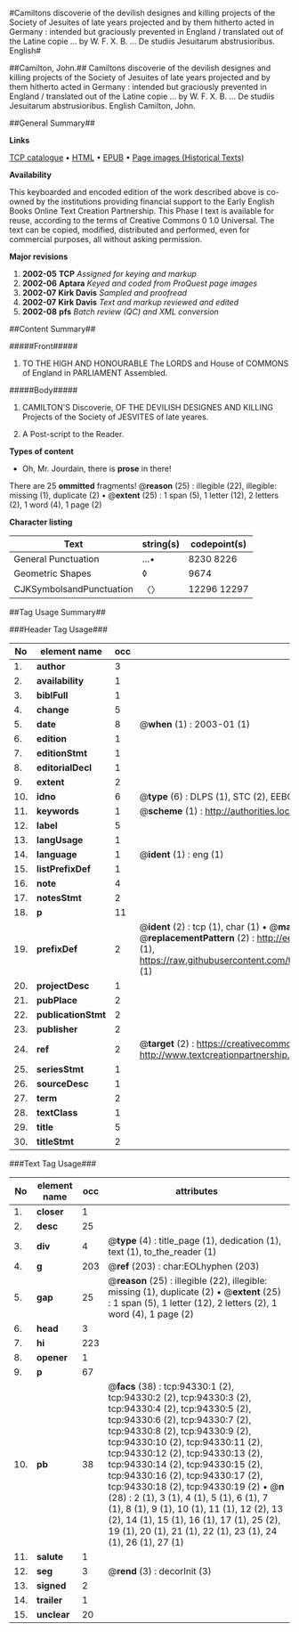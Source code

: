 #Camiltons discoverie of the devilish designes and killing projects of the Society of Jesuites of late years projected and by them hitherto acted in Germany : intended but graciously prevented in England / translated out of the Latine copie ... by W. F. X. B. ... De studiis Jesuitarum abstrusioribus. English#

##Camilton, John.##
Camiltons discoverie of the devilish designes and killing projects of the Society of Jesuites of late years projected and by them hitherto acted in Germany : intended but graciously prevented in England / translated out of the Latine copie ... by W. F. X. B. ...
De studiis Jesuitarum abstrusioribus. English
Camilton, John.

##General Summary##

**Links**

[TCP catalogue](http://www.ota.ox.ac.uk/tcp/)  • 
[HTML](http://tei.it.ox.ac.uk/tcp/Texts-HTML/free/A32/A32856.html)  • 
[EPUB](http://tei.it.ox.ac.uk/tcp/Texts-EPUB/free/A32/A32856.epub) • 
[Page images (Historical Texts)](https://data.historicaltexts.jisc.ac.uk/view?pubId=eebo-12832384e&pageId=eebo-12832384e-94330-1)

**Availability**

This keyboarded and encoded edition of the
	       work described above is co-owned by the institutions
	       providing financial support to the Early English Books
	       Online Text Creation Partnership. This Phase I text is
	       available for reuse, according to the terms of Creative
	       Commons 0 1.0 Universal. The text can be copied,
	       modified, distributed and performed, even for
	       commercial purposes, all without asking permission.

**Major revisions**

1. __2002-05__ __TCP__ *Assigned for keying and markup*
1. __2002-06__ __Aptara__ *Keyed and coded from ProQuest page images*
1. __2002-07__ __Kirk Davis__ *Sampled and proofread*
1. __2002-07__ __Kirk Davis__ *Text and markup reviewed and edited*
1. __2002-08__ __pfs__ *Batch review (QC) and XML conversion*

##Content Summary##

#####Front#####

1. TO
THE HIGH
AND
HONOURABLE
The LORDS and House of COMMONS
of England in PARLIAMENT
Assembled.

#####Body#####

1. CAMILTON'S Discoverie,
OF
THE DEVILISH
DESIGNES AND KILLING
Projects of the Society of JESVITES
of late yeares.

1. A Post-script to the Reader.

**Types of content**

  * Oh, Mr. Jourdain, there is **prose** in there!

There are 25 **ommitted** fragments! 
 @__reason__ (25) : illegible (22), illegible: missing (1), duplicate (2)  •  @__extent__ (25) : 1 span (5), 1 letter (12), 2 letters (2), 1 word (4), 1 page (2)

**Character listing**


|Text|string(s)|codepoint(s)|
|---|---|---|
|General Punctuation|…•|8230 8226|
|Geometric Shapes|◊|9674|
|CJKSymbolsandPunctuation|〈〉|12296 12297|

##Tag Usage Summary##

###Header Tag Usage###

|No|element name|occ|attributes|
|---|---|---|---|
|1.|__author__|3||
|2.|__availability__|1||
|3.|__biblFull__|1||
|4.|__change__|5||
|5.|__date__|8| @__when__ (1) : 2003-01 (1)|
|6.|__edition__|1||
|7.|__editionStmt__|1||
|8.|__editorialDecl__|1||
|9.|__extent__|2||
|10.|__idno__|6| @__type__ (6) : DLPS (1), STC (2), EEBO-CITATION (1), OCLC (1), VID (1)|
|11.|__keywords__|1| @__scheme__ (1) : http://authorities.loc.gov/ (1)|
|12.|__label__|5||
|13.|__langUsage__|1||
|14.|__language__|1| @__ident__ (1) : eng (1)|
|15.|__listPrefixDef__|1||
|16.|__note__|4||
|17.|__notesStmt__|2||
|18.|__p__|11||
|19.|__prefixDef__|2| @__ident__ (2) : tcp (1), char (1)  •  @__matchPattern__ (2) : ([0-9\-]+):([0-9IVX]+) (1), (.+) (1)  •  @__replacementPattern__ (2) : http://eebo.chadwyck.com/downloadtiff?vid=$1&page=$2 (1), https://raw.githubusercontent.com/textcreationpartnership/Texts/master/tcpchars.xml#$1 (1)|
|20.|__projectDesc__|1||
|21.|__pubPlace__|2||
|22.|__publicationStmt__|2||
|23.|__publisher__|2||
|24.|__ref__|2| @__target__ (2) : https://creativecommons.org/publicdomain/zero/1.0/ (1), http://www.textcreationpartnership.org/docs/. (1)|
|25.|__seriesStmt__|1||
|26.|__sourceDesc__|1||
|27.|__term__|2||
|28.|__textClass__|1||
|29.|__title__|5||
|30.|__titleStmt__|2||


###Text Tag Usage###

|No|element name|occ|attributes|
|---|---|---|---|
|1.|__closer__|1||
|2.|__desc__|25||
|3.|__div__|4| @__type__ (4) : title_page (1), dedication (1), text (1), to_the_reader (1)|
|4.|__g__|203| @__ref__ (203) : char:EOLhyphen (203)|
|5.|__gap__|25| @__reason__ (25) : illegible (22), illegible: missing (1), duplicate (2)  •  @__extent__ (25) : 1 span (5), 1 letter (12), 2 letters (2), 1 word (4), 1 page (2)|
|6.|__head__|3||
|7.|__hi__|223||
|8.|__opener__|1||
|9.|__p__|67||
|10.|__pb__|38| @__facs__ (38) : tcp:94330:1 (2), tcp:94330:2 (2), tcp:94330:3 (2), tcp:94330:4 (2), tcp:94330:5 (2), tcp:94330:6 (2), tcp:94330:7 (2), tcp:94330:8 (2), tcp:94330:9 (2), tcp:94330:10 (2), tcp:94330:11 (2), tcp:94330:12 (2), tcp:94330:13 (2), tcp:94330:14 (2), tcp:94330:15 (2), tcp:94330:16 (2), tcp:94330:17 (2), tcp:94330:18 (2), tcp:94330:19 (2)  •  @__n__ (28) : 2 (1), 3 (1), 4 (1), 5 (1), 6 (1), 7 (1), 8 (1), 9 (1), 10 (1), 11 (1), 12 (2), 13 (2), 14 (1), 15 (1), 16 (1), 17 (1), 25 (2), 19 (1), 20 (1), 21 (1), 22 (1), 23 (1), 24 (1), 26 (1), 27 (1)|
|11.|__salute__|1||
|12.|__seg__|3| @__rend__ (3) : decorInit (3)|
|13.|__signed__|2||
|14.|__trailer__|1||
|15.|__unclear__|20||
